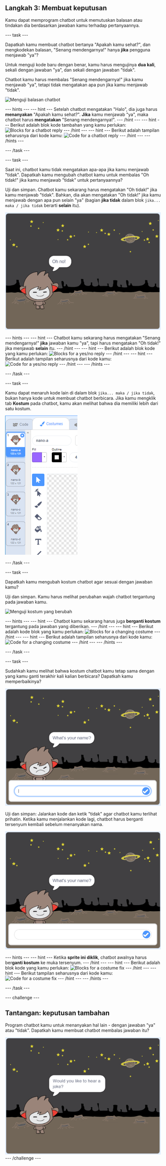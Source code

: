 ## Langkah 3: Membuat keputusan

Kamu dapat memprogram chatbot untuk memutuskan balasan atau tindakan dia berdasarkan jawaban kamu terhadap pertanyaannya.

\--- task \---

Dapatkah kamu membuat chatbot bertanya "Apakah kamu sehat?", dan mengkodekan balasan, "Senang mendengarnya!" hanya **jika** pengguna menjawab "ya"?

Untuk menguji kode baru dengan benar, kamu harus mengujinya **dua kali**, sekali dengan jawaban "ya", dan sekali dengan jawaban "tidak".

Chatbot kamu harus membalas "Senang mendengarnya!" jika kamu menjawab "ya", tetapi tidak mengatakan apa pun jika kamu menjawab "tidak".

![Menguji balasan chatbot](images/chatbot-if-test.png)

\--- hints \--- \--- hint \--- Setelah chatbot mengatakan "Halo", dia juga harus **menanyakan** "Apakah kamu sehat?". **Jika** kamu menjawab "ya", maka chatbot harus **mengatakan** "Senang mendengarnya!". \--- /hint \--- \--- hint \--- Berikut adalah blok kode tambahan yang kamu perlukan: ![Blocks for a chatbot reply](images/chatbot-if-blocks.png) \--- /hint \--- \--- hint \--- Berikut adalah tampilan seharusnya dari kode kamu: ![Code for a chatbot reply](images/chatbot-if-code.png) \--- /hint \--- \--- /hints \---

\--- /task \---

\--- task \---

Saat ini, chatbot kamu tidak mengatakan apa-apa jika kamu menjawab "tidak". Dapatkah kamu mengubah chatbot kamu untuk membalas "Oh tidak!" jika kamu menjawab "tidak" untuk pertanyaannya?

Uji dan simpan. Chatbot kamu sekarang harus mengatakan "Oh tidak!" jika kamu menjawab "tidak". Bahkan, dia akan mengatakan "Oh tidak!" jika kamu menjawab dengan apa pun selain "ya" (bagian **jika tidak** dalam blok `jika... maka / jika tidak` berarti **selain** itu).

![Menguji jawaban ya atau tidak](images/chatbot-if-else-test.png)

\--- hints \--- \--- hint \--- Chatbot kamu sekarang harus mengatakan "Senang mendengarnya!" **jika** jawaban kamu "ya", tapi harus mengatakan "Oh tidak!" jika menjawab **selain** itu. \--- /hint \--- \--- hint \--- Berikut adalah blok kode yang kamu perlukan: ![Blocks for a yes/no reply](images/chatbot-if-else-blocks.png) \--- /hint \--- \--- hint \--- Berikut adalah tampilan seharusnya dari kode kamu: ![Code for a yes/no reply](images/chatbot-if-else-code.png) \--- /hint \--- \--- /hints \---

\--- /task \---

\--- task \---

Kamu dapat menaruh kode lain di dalam blok `jika... maka / jika tidak`, bukan hanya kode untuk membuat chatbot berbicara. Jika kamu mengklik tab **Kostum** pada chatbot, kamu akan melihat bahwa dia memiliki lebih dari satu kostum.

![kostum chatbot](images/chatbot-costume-view.png)

\--- /task \---

\--- task \---

Dapatkah kamu mengubah kostum chatbot agar sesuai dengan jawaban kamu?

Uji dan simpan. Kamu harus melihat perubahan wajah chatbot tergantung pada jawaban kamu.

![Menguji kostum yang berubah](images/chatbot-costume-test.png)

\--- hints \--- \--- hint \--- Chatbot kamu sekarang harus juga **berganti kostum** tergantung pada jawaban yang diberikan. \--- /hint \--- \--- hint \--- Berikut adalah kode blok yang kamu perlukan: ![Blocks for a changing costume](images/chatbot-costume-blocks.png) \--- /hint \--- \--- hint \--- Berikut adalah tampilan seharusnya dari kode kamu: ![Code for a changing costume](images/chatbot-costume-code.png) \--- /hint \--- \--- /hints \---

\--- /task \---

\--- task \---

Sudahkah kamu melihat bahwa kostum chatbot kamu tetap sama dengan yang kamu ganti terakhir kali kalian berbicara? Dapatkah kamu memperbaikinya?

![Isu kostum](images/chatbot-costume-bug-test.png)

Uji dan simpan: Jalankan kode dan ketik "tidak" agar chatbot kamu terlihat prihatin. Ketika kamu menjalankan kode lagi, chatbot harus berganti tersenyum kembali sebelum menanyakan nama.

![Menguji perbaikan kostum](images/chatbot-costume-fix-test.png)

\--- hints \--- \--- hint \--- Ketika **sprite ini diklik**, chatbot awalnya harus ber**ganti kostum** ke muka tersenyum. \--- /hint \--- \--- hint \--- Berikut adalah blok kode yang kamu perlukan: ![Blocks for a costume fix](images/chatbot-costume-fix-blocks.png) \--- /hint \--- \--- hint \--- Berikut tampilan seharusnya dari kode kamu: ![Code for a costume fix](images/chatbot-costume-fix-code.png) \--- /hint \--- \--- /hints \---

\--- /task \---

\--- challenge \---

## Tantangan: keputusan tambahan

Program chatbot kamu untuk menanyakan hal lain - dengan jawaban "ya" atau "tidak". Dapatkah kamu membuat chatbot membalas jawaban itu?

![tangkapan layar](images/chatbot-joke.png) \--- /challenge \---